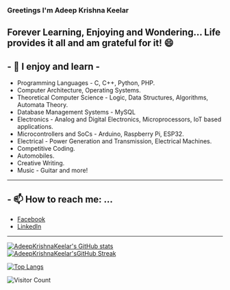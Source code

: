 ### Greetings I'm Adeep Krishna Keelar

## Forever Learning, Enjoying and Wondering... Life provides it all and am grateful for it! 😄

## - 🔭 I enjoy and learn - ##
* Programming Languages - C, C++, Python, PHP.
* Computer Architecture, Operating Systems.
* Theoretical Computer Science - Logic, Data Structures, Algorithms, Automata Theory.
* Database Management Systems - MySQL 
* Electronics - Analog and Digital Electronics, Microprocessors, IoT based applications.
* Microcontrollers and SoCs - Arduino, Raspberry Pi, ESP32.
* Electrical - Power Generation and Transmission, Electrical Machines.
* Competitive Coding.
* Automobiles.
* Creative Writing.
* Music - Guitar and more!
------------------------------------------------------------------------------------------
## - 📫 How to reach me: ...
* [Facebook]()
* [LinkedIn]()
------------------------------------------------------------------------------------------


<!--
**AdeepKrishnaKeelar/AdeepKrishnaKeelar** is a ✨ _special_ ✨ repository because its `README.md` (this file) appears on your GitHub profile.

Here are some ideas to get you started:

- 🔭 I’m currently working on ...
- 🌱 I’m currently learning ...
- 👯 I’m looking to collaborate on ...
- 🤔 I’m looking for help with ...
- 💬 Ask me about ...
- 📫 How to reach me: ...
- 😄 Pronouns: ...
- ⚡ Fun fact: ...
-->
[![AdeepKrishnaKeelar's GitHub stats](https://github-readme-stats.vercel.app/api?username=AdeepKrishnaKeelar)](https://github.com/anuraghazra/github-readme-stats)
[![AdeepKrishnaKeelar'sGitHub Streak](http://github-readme-streak-stats.herokuapp.com?user=AdeepKrishnaKeelar&theme=dark&background=000000)](https://git.io/streak-stats)

[![Top Langs](https://github-readme-stats.vercel.app/api/top-langs/?username=AdeepKrishnaKeelar&langs_count=8&layout=compact)](https://github.com/anuraghazra/github-readme-stats)

![Visitor Count](https://profile-counter.glitch.me/{AdeepKrishnaKeelar}/count.svg)
